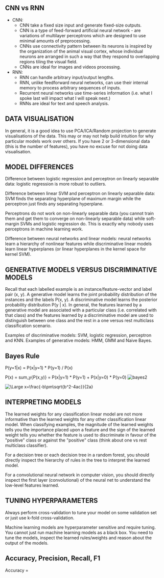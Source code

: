 ## CNN vs RNN
* CNN:
  * CNN take a fixed size input and generate fixed-size outputs.
  * CNN is a type of feed-forward artificial neural network - are variations of multilayer perceptrons which are designed to use minimal amounts of preprocessing.
  * CNNs use connectivity pattern between its neurons is inspired by the organization of the animal visual cortex, whose individual neurons are arranged in such a way that they respond to overlapping regions tiling the visual field.
  * CNNs are ideal for images and videos processing.
* RNN:
  * RNN can handle arbitrary input/output lengths.
  * RNN, unlike feedforward neural networks, can use their internal memory to process arbitrary sequences of inputs.
  * Recurrent neural networks use time-series information (i.e. what I spoke last will impact what I will speak next.)
  * RNNs are ideal for text and speech analysis.

## DATA VISUALISATION
In general, it is a good idea to use PCA/ICA/Random projection to generate visualisations of the data. This may or may not help build intuition for why particular models work over others. If you have 2 or 3-dimensional data (this is the number of features), you have no excuse for not doing data visualisation.

## MODEL DIFFERENCES
Difference between logistic regression and perceptron on linearly separable data: logistic regression is more robust to outliers.
 
Difference between linear SVM and perceptron on linearly separable data: SVM finds the separating hyperplane of maximum margin while the perceptron just finds any separating hyperplane.
 
Perceptrons do not work on non-linearly separable data (you cannot train them and get them to converge on non-linearly separable data) while soft-margin SVMs and logistic regression do. This is exactly why nobody uses perceptrons in machine learning work.
 
Difference between neural networks and linear models: neural networks learn a hierarchy of nonlinear features while discriminative linear models learn linear hyperplanes (or linear hyperplanes in the kernel space for kernel SVM). 

## GENERATIVE MODELS VERSUS DISCRIMINATIVE MODELS
Recall that each labelled example is an instance/feature-vector and label pair (x, y). A generative model learns the joint probability distribution of the instances and the labels P(x, y). A discriminative model learns the posterior probability distribution P(y | x). In general, the features learned by a generative model are associated with a particular class (i.e. correlated with that class) and the features learned by a discriminative model are used to distinguish between one class and the rest in a one versus rest multiclass classification scenario.

Examples of discriminative models: SVM, logistic regression, perceptron and KNN.
Examples of generative models: HMM, GMM and Naive Bayes.

## Bayes Rule 
P(y=1|x) = P(x|y=1) * P(y=1) / P(x)

P(x) = sum_y{P(x,y)} = P(x|y=1) * P(y=1) + P(x|y=0) * P(y=0)
<img src="https://latex.codecogs.com/svg.latex?\Large&space;P(x)=\sum_{\forall y}{P(x,y)}=P(x|y=1) * P(y=1) + P(x|y=0) * P(y=0)" title="bayes2" />

<img src="https://latex.codecogs.com/svg.latex?\Large&space;x=\frac{-b\pm\sqrt{b^2-4ac}}{2a}" title="\Large x=\frac{-b\pm\sqrt{b^2-4ac}}{2a}" />

## INTERPRETING MODELS
The learned weights for any classification linear model are not more informative than the learned weights for any other classification linear model. When classifying examples, the magnitude of the learned weights tells you the importance placed upon a feature and the sign of the learned weight tells you whether the feature is used to discriminate in favour of the "positive" class or against the "positive" class (think about one vs rest multiclass classifier).
 
For a decision tree or each decision tree in a random forest, you should directly inspect the hierarchy of rules in the tree to interpret the learned model.
 
For a convolutional neural network in computer vision, you should directly inspect the first layer (convolutional) of the neural net to understand the low-level features learned.

## TUNING HYPERPARAMETERS
Always perform cross-validation to tune your model on some validation set or just use k-fold cross-validation.

Machine learning models are hyperparameter sensitive and require tuning. You cannot just run machine learning models as a black box. You need to tune the models, inspect the learned rules/weights and reason about the output of the models.

## Accuracy, Precision, Recall, F1
Accuracy = 


